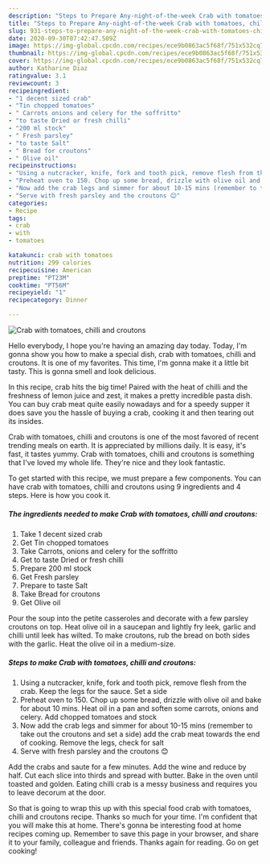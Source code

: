 ```yaml
---
description: "Steps to Prepare Any-night-of-the-week Crab with tomatoes, chilli and croutons"
title: "Steps to Prepare Any-night-of-the-week Crab with tomatoes, chilli and croutons"
slug: 931-steps-to-prepare-any-night-of-the-week-crab-with-tomatoes-chilli-and-croutons
date: 2020-09-30T07:42:47.509Z
image: https://img-global.cpcdn.com/recipes/ece9b0863ac5f68f/751x532cq70/crab-with-tomatoes-chilli-and-croutons-recipe-main-photo.jpg
thumbnail: https://img-global.cpcdn.com/recipes/ece9b0863ac5f68f/751x532cq70/crab-with-tomatoes-chilli-and-croutons-recipe-main-photo.jpg
cover: https://img-global.cpcdn.com/recipes/ece9b0863ac5f68f/751x532cq70/crab-with-tomatoes-chilli-and-croutons-recipe-main-photo.jpg
author: Katharine Diaz
ratingvalue: 3.1
reviewcount: 3
recipeingredient:
- "1 decent sized crab"
- "Tin chopped tomatoes"
- " Carrots onions and celery for the soffritto"
- "to taste Dried or fresh chilli"
- "200 ml stock"
- " Fresh parsley"
- "to taste Salt"
- " Bread for croutons"
- " Olive oil"
recipeinstructions:
- "Using a nutcracker, knife, fork and tooth pick, remove flesh from the crab. Keep the legs for the sauce. Set a side"
- "Preheat oven to 150. Chop up some bread, drizzle with olive oil and bake for about 10 mins. Heat oil in a pan and soften some carrots, onions and celery. Add chopped tomatoes and stock"
- "Now add the crab legs and simmer for about 10-15 mins (remember to take out the croutons and set a side) add the crab meat towards the end of cooking. Remove the legs, check for salt"
- "Serve with fresh parsley and the croutons 😊"
categories:
- Recipe
tags:
- crab
- with
- tomatoes

katakunci: crab with tomatoes 
nutrition: 299 calories
recipecuisine: American
preptime: "PT23M"
cooktime: "PT56M"
recipeyield: "1"
recipecategory: Dinner

---
```



![Crab with tomatoes, chilli and croutons](https://img-global.cpcdn.com/recipes/ece9b0863ac5f68f/751x532cq70/crab-with-tomatoes-chilli-and-croutons-recipe-main-photo.jpg)

Hello everybody, I hope you're having an amazing day today. Today, I'm gonna show you how to make a special dish, crab with tomatoes, chilli and croutons. It is one of my favorites. This time, I'm gonna make it a little bit tasty. This is gonna smell and look delicious.

In this recipe, crab hits the big time! Paired with the heat of chilli and the freshness of lemon juice and zest, it makes a pretty incredible pasta dish. You can buy crab meat quite easily nowadays and for a speedy supper it does save you the hassle of buying a crab, cooking it and then tearing out its insides.

Crab with tomatoes, chilli and croutons is one of the most favored of recent trending meals on earth. It is appreciated by millions daily. It is easy, it's fast, it tastes yummy. Crab with tomatoes, chilli and croutons is something that I've loved my whole life. They're nice and they look fantastic.


To get started with this recipe, we must prepare a few components. You can have crab with tomatoes, chilli and croutons using 9 ingredients and 4 steps. Here is how you cook it.

<!--inarticleads1-->

##### The ingredients needed to make Crab with tomatoes, chilli and croutons:

1. Take 1 decent sized crab
1. Get Tin chopped tomatoes
1. Take  Carrots, onions and celery for the soffritto
1. Get to taste Dried or fresh chilli
1. Prepare 200 ml stock
1. Get  Fresh parsley
1. Prepare to taste Salt
1. Take  Bread for croutons
1. Get  Olive oil


Pour the soup into the petite casseroles and decorate with a few parsley croutons on top. Heat olive oil in a saucepan and lightly fry leek, garlic and chilli until leek has wilted. To make croutons, rub the bread on both sides with the garlic. Heat the olive oil in a medium-size. 

<!--inarticleads2-->

##### Steps to make Crab with tomatoes, chilli and croutons:

1. Using a nutcracker, knife, fork and tooth pick, remove flesh from the crab. Keep the legs for the sauce. Set a side
1. Preheat oven to 150. Chop up some bread, drizzle with olive oil and bake for about 10 mins. Heat oil in a pan and soften some carrots, onions and celery. Add chopped tomatoes and stock
1. Now add the crab legs and simmer for about 10-15 mins (remember to take out the croutons and set a side) add the crab meat towards the end of cooking. Remove the legs, check for salt
1. Serve with fresh parsley and the croutons 😊


Add the crabs and saute for a few minutes. Add the wine and reduce by half. Cut each slice into thirds and spread with butter. Bake in the oven until toasted and golden. Eating chilli crab is a messy business and requires you to leave decorum at the door. 

So that is going to wrap this up with this special food crab with tomatoes, chilli and croutons recipe. Thanks so much for your time. I'm confident that you will make this at home. There's gonna be interesting food at home recipes coming up. Remember to save this page in your browser, and share it to your family, colleague and friends. Thanks again for reading. Go on get cooking!
